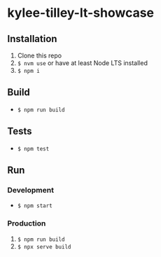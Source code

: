 # kylee-tilley-lt-showcase

## Installation

1. Clone this repo
2. `$ nvm use` or have at least Node LTS installed
3. `$ npm i`

## Build

- `$ npm run build`

## Tests

- `$ npm test`

## Run

### Development

- `$ npm start`

### Production

1. `$ npm run build`
2. `$ npx serve build`
